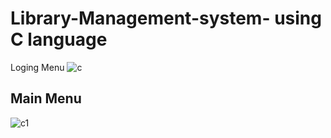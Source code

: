 # Library-Management-system- using C language
Loging Menu
![c](https://github.com/Gihansachith92/Library-Management-system-/assets/110083916/db1de06f-581e-4d0b-aa01-0aab89699616)
## Main Menu
![c1](https://github.com/Gihansachith92/Library-Management-system-/assets/110083916/1fd55f24-0cb1-4289-b826-f126dea808b9)
